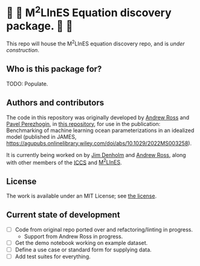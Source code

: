 # :construction: :construction: M<sup>2</sup>LInES Equation discovery package. :construction: :construction:


This repo will house the M<sup>2</sup>LInES equation discovery repo, and is _under construction_.



## Who is this package for?
TODO: Populate.


## Authors and contributors
The code in this repository was originally developed by [Andrew Ross](https://github.com/asross) and [Pavel Perezhogin](https://github.com/Pperezhogin), in [this repository](https://github.com/m2lines/pyqg_parameterization_benchmarks), for use in the publication: Benchmarking of machine learning ocean parameterizations in an idealized model (published in JAMES, https://agupubs.onlinelibrary.wiley.com/doi/abs/10.1029/2022MS003258).

It is currently being worked on by [Jim Denholm](https://github.com/jdenholm) and [Andrew Ross](https://github.com/asross), along with other members of the [ICCS](https://github.com/orgs/Cambridge-ICCS/dashboard) and [M<sup>2</sup>LInES](https://github.com/m2lines).



## License
The work is available under an MIT License; see [the license](LICENSE).


## Current state of development

- [ ] Code from original repo ported over and refactoring/linting in progress.
  - Support from Andrew Ross in progress.
- [ ] Get the demo notebook working on example dataset.
- [ ] Define a use case or standard form for supplying data.
- [ ] Add test suites for everything.
